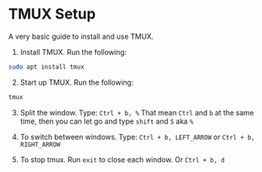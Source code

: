# TMUX Setup
A very basic guide to install and use TMUX.

1. Install TMUX. Run the following:
```bash
sudo apt install tmux
```

2. Start up TMUX. Run the following:
```bash
tmux
```

3. Split the window. Type: `Ctrl + b, %`
That mean `Ctrl` and `b` at the same time, then you can let go and type `shift` and `5` aka `%`

4. To switch between windows. Type: `Ctrl + b, LEFT_ARROW` or `Ctrl + b, RIGHT_ARROW`

5. To stop tmux. Run `exit` to close each window. Or `Ctrl + b, d`